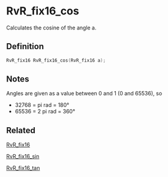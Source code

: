 # RvR_fix16_cos

Calculates the cosine of the angle a.

## Definition

```c
RvR_fix16 RvR_fix16_cos(RvR_fix16 a);
```

## Notes

Angles are given as a value between 0 and 1 (0 and 65536), so

* 32768 = pi rad = 180°
* 65536 = 2 pi rad = 360°

## Related

[RvR_fix16](/rvr/rvr/fix16)

[RvR_fix16_sin](/rvr/rvr/fix16_sin)

[RvR_fix16_tan](/rvr/rvr/fix16_tan)
